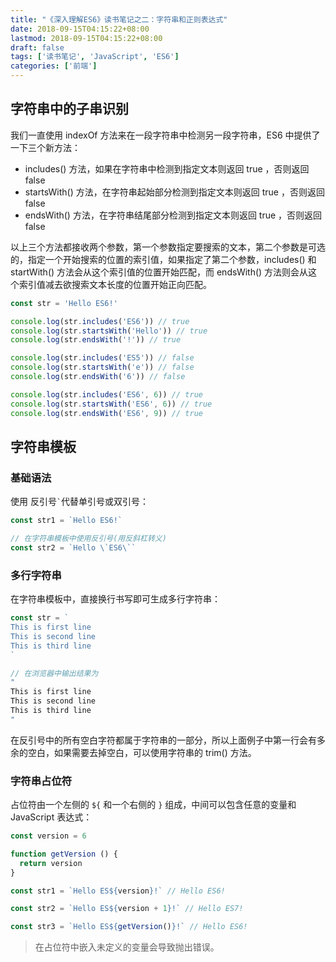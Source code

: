 ```yaml
---
title: "《深入理解ES6》读书笔记之二：字符串和正则表达式"
date: 2018-09-15T04:15:22+08:00
lastmod: 2018-09-15T04:15:22+08:00
draft: false
tags: ['读书笔记', 'JavaScript', 'ES6']
categories: ['前端']
---
```


## 字符串中的子串识别

我们一直使用 indexOf 方法来在一段字符串中检测另一段字符串，ES6 中提供了一下三个新方法：

- includes() 方法，如果在字符串中检测到指定文本则返回 true ，否则返回 false
- startsWith() 方法，在字符串起始部分检测到指定文本则返回 true ，否则返回 false
- endsWith() 方法，在字符串结尾部分检测到指定文本则返回 true ，否则返回 false

以上三个方法都接收两个参数，第一个参数指定要搜索的文本，第二个参数是可选的，指定一个开始搜索的位置的索引值，如果指定了第二个参数，includes() 和 startWith() 方法会从这个索引值的位置开始匹配，而 endsWith() 方法则会从这个索引值减去欲搜索文本长度的位置开始正向匹配。

```javascript
const str = 'Hello ES6!'

console.log(str.includes('ES6')) // true
console.log(str.startsWith('Hello')) // true
console.log(str.endsWith('!')) // true

console.log(str.includes('ES5')) // false
console.log(str.startsWith('e')) // false
console.log(str.endsWith('6')) // false

console.log(str.includes('ES6', 6)) // true
console.log(str.startsWith('ES6', 6)) // true
console.log(str.endsWith('ES6', 9)) // true

```

## 字符串模板

### 基础语法

使用 反引号`` ` ``代替单引号或双引号：

```javascript
const str1 = `Hello ES6!`

// 在字符串模板中使用反引号(用反斜杠转义)
const str2 = `Hello \`ES6\``
```

### 多行字符串

在字符串模板中，直接换行书写即可生成多行字符串：

```javascript
const str = `
This is first line
This is second line
This is third line
`

// 在浏览器中输出结果为
"
This is first line
This is second line
This is third line
"
```

在反引号中的所有空白字符都属于字符串的一部分，所以上面例子中第一行会有多余的空白，如果需要去掉空白，可以使用字符串的 trim() 方法。

### 字符串占位符

占位符由一个左侧的 `${` 和一个右侧的 `}` 组成，中间可以包含任意的变量和 JavaScript 表达式：

```javascript
const version = 6

function getVersion () {
  return version
}

const str1 = `Hello ES${version}!` // Hello ES6!

const str2 = `Hello ES${version + 1}!` // Hello ES7!

const str3 = `Hello ES${getVersion()}!` // Hello ES6!

```

> 在占位符中嵌入未定义的变量会导致抛出错误。

